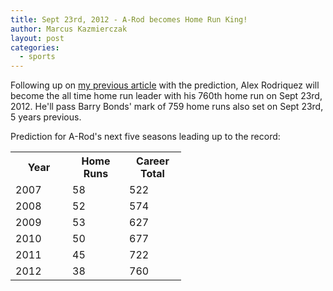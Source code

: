 ```yaml
---
title: Sept 23rd, 2012 - A-Rod becomes Home Run King!
author: Marcus Kazmierczak
layout: post
categories:
  - sports
---
```


Following up on [my previous article](/home-run-kings-barry-bonds-a-rod-and-pujols/) with the prediction, Alex Rodriquez will become the all time home run leader with his 760th home run on Sept 23rd, 2012. He'll pass Barry Bonds' mark of 759 home runs also set on Sept 23rd, 5 years previous.

Prediction for A-Rod's next five seasons leading up to the record:

<table cellpadding="4" cellspacing="0" class="datatable">
<tbody>
<tr><th width="75">Year</th><th width="75">Home <br /> Runs</th><th width="75">Career <br /> Total</th></tr>
<tr><td>2007 </td><td>58 </td><td> 522 </td></tr>
<tr><td>2008 </td><td>52 </td><td> 574 </td></tr>
<tr><td>2009 </td><td>53 </td><td> 627 </td></tr>
<tr><td>2010 </td><td>50 </td><td> 677 </td></tr>
<tr><td>2011 </td><td>45 </td><td> 722 </td></tr>
<tr><td>2012 </td><td>38 </td><td> 760 </td></tr>
</tbody></table>
